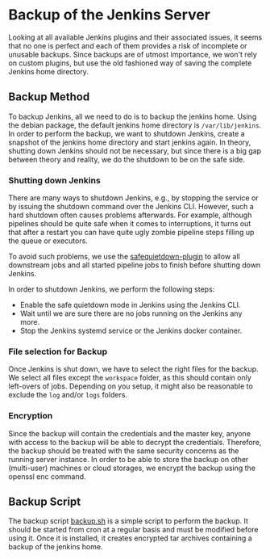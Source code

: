 # Backup of the Jenkins Server

Looking at all available Jenkins plugins and their associated issues, it seems
that no one is perfect and each of them provides a risk of incomplete or
unusable backups. Since backups are of utmost importance, we won't rely on
custom plugins, but use the old fashioned way of saving the complete Jenkins
home directory.


## Backup Method

To backup Jenkins, all we need to do is to backup the jenkins home. Using the
debian package, the default jenkins home directory is `/var/lib/jenkins`. In
order to perform the backup, we want to shutdown Jenkins, create a snapshot of
the jenkins home directory and start jenkins again. In theory, shutting down
Jenkins should not be necessary, but since there is a big gap between theory
and reality, we do the shutdown to be on the safe side.


### Shutting down Jenkins

There are many ways to shutdown Jenkins, e.g., by stopping the service or by
issuing the shutdown command over the Jenkins CLI. However, such a hard shutdown
often causes problems afterwards. For example, although pipelines should be
quite safe when it comes to interruptions, it turns out that after a restart
you can have quite ugly zombie pipeline steps filling up the queue or executors.

To avoid such problems, we use the
[safequietdown-plugin](https://github.com/seeraven/safequietdown-plugin) to
allow all downstream jobs and all started pipeline jobs to finish before
shutting down Jenkins.

In order to shutdown Jenkins, we perform the following steps:

  - Enable the safe quietdown mode in Jenkins using the Jenkins CLI.
  - Wait until we are sure there are no jobs running on the Jenkins any more.
  - Stop the Jenkins systemd service or the Jenkins docker container.


### File selection for Backup

Once Jenkins is shut down, we have to select the right files for the backup.
We select all files except the `workspace` folder, as this should contain only
left-overs of jobs. Depending on you setup, it might also be reasonable to
exclude the `log` and/or `logs` folders.


### Encryption

Since the backup will contain the credentials and the master key, anyone with
access to the backup will be able to decrypt the credentials. Therefore, the
backup should be treated with the same security concerns as the running server
instance. In order to be able to store the backup on other (multi-user) machines
or cloud storages, we encrypt the backup using the openssl enc command.


## Backup Script

The backup script [backup.sh](../bin/backup.sh) is a simple script to perform
the backup. It should be started from cron at a regular basis and must be
modified before using it. Once it is installed, it creates encrypted tar
archives containing a backup of the jenkins home.